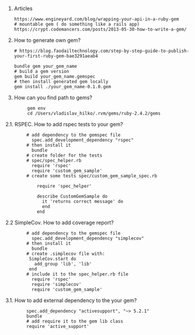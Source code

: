 1. Articles
      
       https://www.engineyard.com/blog/wrapping-your-api-in-a-ruby-gem
       # mountable gem ( do something like a rails app) 
       https://crypt.codemancers.com/posts/2013-05-30-how-to-write-a-gem/
1. How to generate own gem?
       
       # https://blog.faodailtechnology.com/step-by-step-guide-to-publish-your-first-ruby-gem-bae3291aeab4
      
       bundle gem your_gem_name
       # build a gem version
       gem build your_gem_name.gemspec
       # then install generated gem locally
       gem install ./your_gem_name-0.1.0.gem
2. How can you find path to gems?
            
            gem env
            cd /Users/vladislav_hilko/.rvm/gems/ruby-2.4.2/gems

2.1. RSPEC. How to add rspec tests to your gem?
            
            # add dependency to the gemspec file 
              spec.add_development_dependency "rspec"
            # then install it
              bundle
            # create folder for the tests
            # spec/spec_helper.rb
              require 'rspec'
              require 'custom_gem_sample'
            # create some tests spec/custom_gem_sample_spec.rb
               
                require 'spec_helper'

                describe CustomGemSample do
                  it 'returns correct message' do
                  end
                end        
2.2 SimpleCov. How to add coverage report?
            
            # add dependency to the gemspec file 
              spec.add_development_dependency "simplecov"
            # then install it
              bundle
            # create .simplecov file with:
             SimpleCov.start do
               add_group 'lib', 'lib'
             end
            # include it to the spec_helper.rb file
              require 'rspec'
              require 'simplecov'
              require 'custom_gem_sample'
            
 3.1. How to add external dependency to the your gem?
            
            spec.add_dependency "activesupport", "~> 5.2.1"
            bundle
            # add require it to the gem lib class
            require 'active_support'
